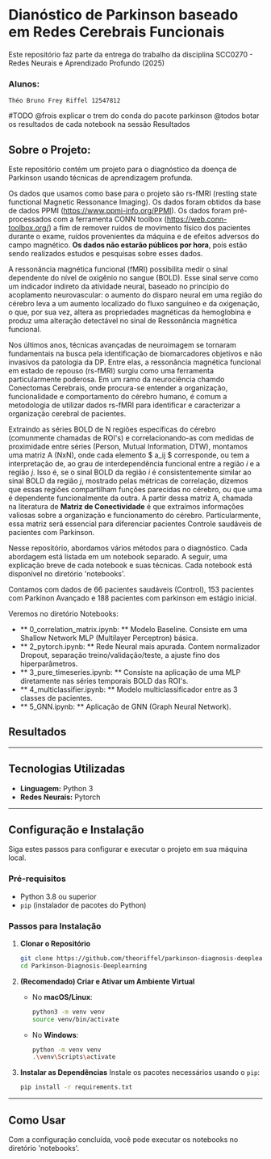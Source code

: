 # Dianóstico de Parkinson baseado em Redes Cerebrais Funcionais

Este repositório faz parte da entrega do trabalho da disciplina SCC0270 - Redes Neurais e Aprendizado Profundo (2025)

### Alunos:
    Théo Bruno Frey Riffel 12547812
    
#TODO
    @frois explicar o trem do conda do pacote parkinson
    @todos botar os resultados de cada notebook na sessão Resultados

## Sobre o Projeto:

Este repositório contém um projeto para o diagnóstico da doença de Parkinson usando técnicas de aprendizagem profunda.

Os dados que usamos como base para o projeto são rs-fMRI (resting state functional Magnetic Ressonance Imaging). Os dados foram obtidos da base de dados PPMI (https://www.ppmi-info.org/PPMI). Os dados foram pré-processados com a ferramenta CONN toolbox (https://web.conn-toolbox.org/) a fim de remover ruídos de movimento físico dos pacientes durante o exame, ruídos provenientes da máquina e de efeitos adversos do campo magnético. **Os dados não estarão públicos por hora**, pois estão sendo realizados estudos e pesquisas sobre esses dados.

A ressonância magnética funcional (fMRI) possibilita medir o sinal dependente do nível de oxigênio no sangue (BOLD). Esse sinal serve como um indicador indireto da atividade neural, baseado no princípio do acoplamento neurovascular: o aumento do disparo neural em uma região do cérebro leva a um aumento localizado do fluxo sanguíneo e da oxigenação, o que, por sua vez, altera as propriedades magnéticas da hemoglobina e produz uma alteração detectável no sinal de Ressonância magnética funcional. 

Nos últimos anos, técnicas avançadas de neuroimagem se tornaram fundamentais na busca pela identificação de biomarcadores objetivos e não invasivos da patologia da DP. Entre elas, a ressonância magnética funcional em estado de repouso (rs-fMRI) surgiu como uma ferramenta particularmente poderosa. Em um ramo da neurociência chamdo Conectomas Cerebrais, onde procura-se entender a organização, funcionalidade e comportamento do cérebro humano, é comum a metodologia de utilizar dados rs-fMRI para identificar e caracterizar a organização cerebral de pacientes. 

Extraindo as séries BOLD de N regiões específicas do cérebro (comunmente chamadas de ROI's) e correlacionando-as com medidas de proximidade entre séries (Person, Mutual Information, DTW), montamos uma matriz A (NxN), onde cada elemento $ a_ij $ corresponde, ou tem a interpretação de, ao grau de interdependência funcional entre a região $i$ e a região $j$. Isso é, se o sinal BOLD da região $i$ é consistentemente similar ao sinal BOLD da região $j$, mostrado pelas métricas de correlação, dizemos que essas regiões compartilham funções parecidas no cérebro, ou que uma é dependente funcionalmente da outra. A partir dessa matriz A, chamada na literatura de **Matriz de Conectividade** é que extraímos informações valiosas sobre a organização e funcionamento do cérebro. Particularmente, essa matriz será essencial para diferenciar pacientes Controle saudáveis de pacientes com Parkinson.

Nesse repositório, abordamos vários métodos para o diagnóstico. Cada abordagem está listada em um notebook separado. A seguir, uma explicação breve de cada notebook e suas técnicas. Cada notebook está disponível no diretório 'notebooks'.

Contamos com dados de 66 pacientes saudáveis (Control), 153 pacientes com Parkinon Avançado e 188 pacientes com parkinson em estágio inicial.

Veremos no diretório Notebooks:

* ** 0_correlation_matrix.ipynb: ** Modelo Baseline. Consiste em uma Shallow Network MLP (Multilayer Perceptron) básica.
* ** 2_pytorch.ipynb: ** Rede Neural mais apurada. Contem normalizador Dropout, separação treino/validação/teste, a ajuste fino dos hiperparâmetros.
* ** 3_pure_timeseries.ipynb: ** Consiste na aplicação de uma MLP diretamente nas séries temporais BOLD das ROI's.
* ** 4_multiclassifier.ipynb: ** Modelo multiclassificador entre as 3 classes de pacientes. 
* ** 5_GNN.ipynb: ** Aplicação de GNN (Graph Neural Network).

## Resultados





---

## Tecnologias Utilizadas

* **Linguagem:** Python 3
* **Redes Neurais:** Pytorch

---

## Configuração e Instalação

Siga estes passos para configurar e executar o projeto em sua máquina local.

### Pré-requisitos

* Python 3.8 ou superior
* `pip` (instalador de pacotes do Python)

### Passos para Instalação

1.  **Clonar o Repositório**
    ```bash
    git clone https://github.com/theoriffel/parkinson-diagnosis-deeplearning.git
    cd Parkinson-Diagnosis-Deeplearning
    ```

2.  **(Recomendado) Criar e Ativar um Ambiente Virtual**

    * No **macOS/Linux**:
        ```bash
        python3 -m venv venv
        source venv/bin/activate
        ```

    * No **Windows**:
        ```bash
        python -m venv venv
        .\venv\Scripts\activate
        ```

3.  **Instalar as Dependências**
    Instale os pacotes necessários usando o `pip`:
    ```bash
    pip install -r requirements.txt
    ```

---

## Como Usar

Com a configuração concluída, você pode executar os notebooks no diretório 'notebooks'.
